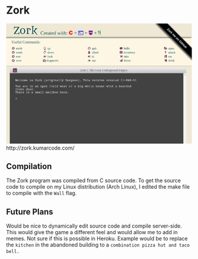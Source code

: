 # Zork
<img src="snapshot.png" alt="zork">
http://zork.kumarcode.com/

## Compilation
The Zork program was compiled from C source code. To get the source code to
compile on my Linux distribution (Arch Linux), I edited the make file to compile
with the `Wall` flag.
## Future Plans
Would be nice to dynamically edit source code and compile server-side. This
would give the game a different feel and would allow me to add in memes. Not sure
if this is possible in Heroku. Example would be to replace the `kitchen` in the
abandoned building to a `combination pizza hut and taco bell.` 

